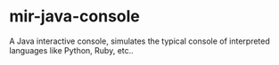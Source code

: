 # mir-java-console
A Java interactive console, simulates the typical console of interpreted languages like Python, Ruby, etc..